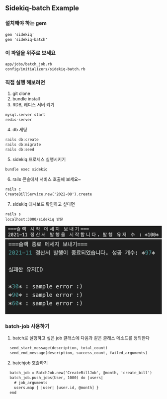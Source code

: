 Sidekiq-batch Example
---------------------

### 설치해야 하는 gem
```
gem 'sidekiq'
gem 'sidekiq-batch'
```

### 이 파일을 위주로 보세요
```
app/jobs/batch_job.rb
config/initializers/sidekiq-batch.rb
```

### 직접 실행 해보려면 
1. git clone
2. bundle install
3. RDB, 레디스 서버 켜기
```
mysql.server start
redis-server
```
4. db 세팅
```
rails db:create
rails db:migrate
rails db:seed
```
5. sidekiq 프로세스 실행시키기
```
bundle exec sidekiq
```
6. rails 콘솔에서 서비스 호출해 보세요~
```
rails c
CreateBillService.new('2022-08').create
```
7. sidekiq 대시보드 확인하고 싶다면
```
rails s
localhost:3000/sidekiq 방문
```

![start_msg](./public/start_msg.png)
![end_msg](./public/end_msg.png)

### batch-job 사용하기

1. batch로 실행하고 싶은 job 클래스에 다음과 같은 클래스 메소드를 정의한다
```
  send_start_message(description, total_count)
  send_end_message(description, success_count, failed_arguments)
```

2. batchjob 호출하기
```
  batch_job = BatchJob.new('CreateBillJob', @month, 'create_bill')
  batch_job.push_jobs(User, 1000) do |users|
    # job_arguments
    users.map { |user| [user.id, @month] }
  end
```